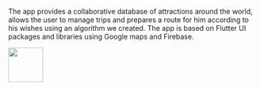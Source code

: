 The app provides a collaborative database of attractions around the world, allows the user to manage trips and prepares a route for him according to his wishes using an algorithm we created. The app is based on Flutter UI packages and libraries using Google maps and Firebase.


<img src="https://user-images.githubusercontent.com/45766957/131857513-64c780da-5db5-4574-8226-34c2dcc503cb.jpeg" width="70">
